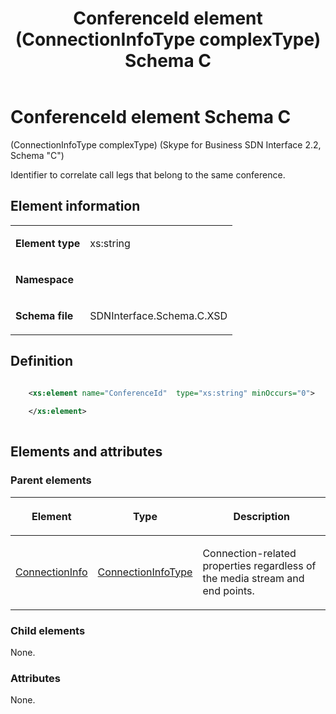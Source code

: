 ﻿---
title: ConferenceId element (ConnectionInfoType complexType) Schema C
description: Describes the Schema C iteration of the ConferenceId element and provides the element's definition, parent elements, and element information.
TOCTitle: ConferenceId element
ms:assetid: e921e563-7184-8669-c9aa-bd532845b797
ms:mtpsurl: https://msdn.microsoft.com/library/Mt404722(v=office.16)
ms:contentKeyID: 68250634
ms.date: 08/24/2015
mtps_version: v=office.16
dev_langs:
- xml
---

# ConferenceId element Schema C

(ConnectionInfoType complexType) (Skype for Business SDN Interface 2.2, Schema "C")

Identifier to correlate call legs that belong to the same conference.

## Element information

<table>

<tbody>
<tr class="odd">
<td><p><strong>Element type</strong></p></td>
<td><p>xs:string</p></td>
</tr>
<tr class="even">
<td><p><strong>Namespace</strong></p></td>
<td><p></p></td>
</tr>
<tr class="odd">
<td><p><strong>Schema file</strong></p></td>
<td><p>SDNInterface.Schema.C.XSD</p></td>
</tr>
</tbody>
</table>


## Definition

```xml

    <xs:element name="ConferenceId"  type="xs:string" minOccurs="0">
    
    </xs:element>
  
```

## Elements and attributes

### Parent elements

<table>

<thead>
<tr class="header">
<th><p>Element</p></th>
<th><p>Type</p></th>
<th><p>Description</p></th>
</tr>
</thead>
<tbody>
<tr class="odd">
<td><p><a href="connectioninfo-element-messagetype-complextype-skype-for-business-sdn-interface-2-2-schema-c.md">ConnectionInfo</a></p></td>
<td><p><a href="connectioninfotype-complextype-skype-for-business-sdn-interface-2-2-schema-c.md">ConnectionInfoType</a></p></td>
<td><p>Connection-related properties regardless of the media stream and end points.</p></td>
</tr>
</tbody>
</table>


### Child elements

None.

### Attributes

None.

